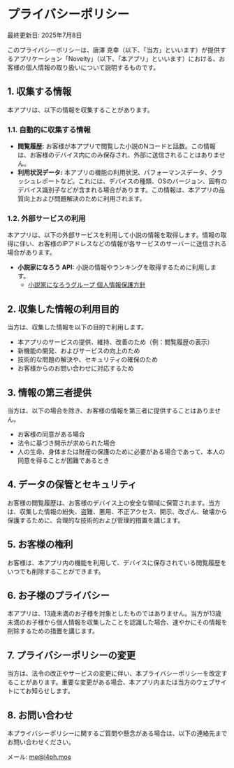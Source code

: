 # プライバシーポリシー

最終更新日: 2025年7月8日

このプライバシーポリシーは、唐澤 克幸（以下、「当方」といいます）が提供するアプリケーション「Novelty」（以下、「本アプリ」といいます）における、お客様の個人情報の取り扱いについて説明するものです。

## 1. 収集する情報

本アプリは、以下の情報を収集することがあります。

### 1.1. 自動的に収集する情報

- **閲覧履歴:** お客様が本アプリで閲覧した小説のNコードと話数。この情報は、お客様のデバイス内にのみ保存され、外部に送信されることはありません。
- **利用状況データ:** 本アプリの機能の利用状況、パフォーマンスデータ、クラッシュレポートなど。これには、デバイスの種類、OSのバージョン、固有のデバイス識別子などが含まれる場合があります。この情報は、本アプリの品質向上および問題解決のために利用されます。

### 1.2. 外部サービスの利用

本アプリは、以下の外部サービスを利用して小説の情報を取得します。情報の取得に伴い、お客様のIPアドレスなどの情報が各サービスのサーバーに送信される場合があります。

- **小説家になろう API:** 小説の情報やランキングを取得するために利用します。
  - [小説家になろうグループ 個人情報保護方針](https://syosetu.com/site/privacy/)

## 2. 収集した情報の利用目的

当方は、収集した情報を以下の目的で利用します。

- 本アプリのサービスの提供、維持、改善のため（例：閲覧履歴の表示）
- 新機能の開発、およびサービスの向上のため
- 技術的な問題の解決や、セキュリティの確保のため
- お客様からのお問い合わせに対応するため

## 3. 情報の第三者提供

当方は、以下の場合を除き、お客様の情報を第三者に提供することはありません。

- お客様の同意がある場合
- 法令に基づき開示が求められた場合
- 人の生命、身体または財産の保護のために必要がある場合であって、本人の同意を得ることが困難であるとき

## 4. データの保管とセキュリティ

お客様の閲覧履歴は、お客様のデバイス上の安全な領域に保管されます。当方は、収集した情報の紛失、盗難、悪用、不正アクセス、開示、改ざん、破壊から保護するために、合理的な技術的および管理的措置を講じます。

## 5. お客様の権利

お客様は、本アプリ内の機能を利用して、デバイスに保存されている閲覧履歴をいつでも削除することができます。

## 6. お子様のプライバシー

本アプリは、13歳未満のお子様を対象としたものではありません。当方が13歳未満のお子様から個人情報を収集したことを認識した場合、速やかにその情報を削除するための措置を講じます。

## 7. プライバシーポリシーの変更

当方は、法令の改正やサービスの変更に伴い、本プライバシーポリシーを改定することがあります。重要な変更がある場合、本アプリ内または当方のウェブサイトにてお知らせします。

## 8. お問い合わせ

本プライバシーポリシーに関するご質問や懸念がある場合は、以下の連絡先までお問い合わせください。

メール: [me@l4ph.moe](mailto:me@l4ph.moe)
